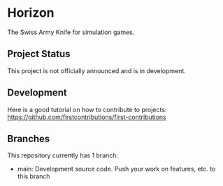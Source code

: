# Horizon
The Swiss Army Knife for simulation games.

## Project Status
This project is not officially announced and is in development.

## Development
Here is a good tutorial on how to contribute to projects: https://github.com/firstcontributions/first-contributions <br>

## Branches
This repository currently has 1 branch:
- main: Development source code. Push your work on features, etc. to this branch
